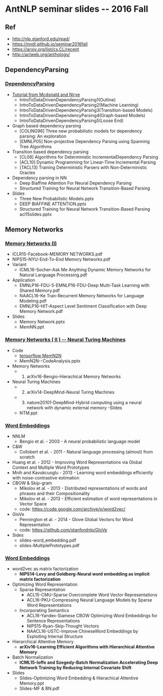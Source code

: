 # AntNLP seminar slides -- 2016 Fall

## Ref
- http://nlp.stanford.edu/read/
- https://nndl.github.io/seminar2016fall
- https://arxiv.org/list/cs.CL/recent
- http://aclweb.org/anthology/

## DependencyParsing

### [DependencyParsing](https://github.com/AntNLP/seminar/tree/master/2016Fall/DependencyParsing)
- [Tutorial from Mcdonald and Nirve](http://www.ryanmcd.com/courses/esslli2007/)
  - IntroToDataDrivenDependencyParsing1(Outline)
  - IntroToDataDrivenDependencyParsing2(Machine Learning)
  - IntroToDataDrivenDependencyParsing3(Transition-based Models)
  - IntroToDataDrivenDependencyParsing4(Graph-based Models)
  - IntroToDataDrivenDependencyParsing5(Loose End)
- Graph based dependency parsing 
  - [COLING96] Three new probabilistic models for dependency parsing: An exploration
  - [EMNLP05] Non-projective Dependency Parsing using Spanning Tree Algorithms
- Transition based dependency parsing
  - [CL08] Algorithms for Deterministic IncrementalDependency Parsing
  - [ACL10] Dynamic Programming for Linear-Time Incremental Parsing
  - [TACL13] Training Deterministic Parsers with Non-Deterministic Oracles
- Dependency parsing in NN
  - Deep Biaffine Attention For Neural Dependency Parsing
  - Structured Training for Neural Network Transition-Based Parsing
- Slides
  - Three New Probabilistic Models.pptx
  - DEEP BIAFFINE ATTENTION.pptx
  - Structured Training for Neural Network Transition-Based Parsing acl15slides.pptx


## Memory Networks

### [Memory Networks (I)](https://github.com/AntNLP/seminar/tree/master/2016Fall/Memory%20Networks%20(I))
- ICLR15-Facebook-MEMORY NETWORKS.pdf
- NIPS15-NYU-End-To-End Memory Networks.pdf
- Variant
  - ICML16-Socher-Ask Me Anything Dynamic Memory Networks for Natural Language Processing.pdf
- Application
  - EMNLP16-FDU-5-EMNLP16-FDU-Deep Multi-Task Learning with Shared Memory.pdf
  - NAACL16-Ke Tran-Recurrent Memory Networks for Language Modeling.pdf
  - EMNLP16-HIT-Aspect Level Sentiment Classification with Deep Memory Network.pdf
- Slides
  - Memory Network.pptx
  - MemNN.ppt

### [Memory Networks ( II ) -- Neural Turing Machines](https://github.com/AntNLP/seminar/tree/master/2016Fall/Memory%20Networks%20(II)%20--%20Neural%20Turing%20Machines)
- Code
  - [tensorflow MemN2N](https://github.com/domluna/memn2n)
  - MemN2N--CodeAnalysis.pptx
- Memory Networks
  - 1. arXiv16-Bengio-Hierachical Memory Networks
- Neural Turing Machines
  - 2. arXiv14-DeepMind-Neural Turing Machines
  - 3. nature20101-DeepMind-Hybrid computing using a neural network with dynamic external memory
-Slides
  - NTM.ppt

### [Word Embeddings](https://github.com/AntNLP/seminar/tree/master/2016Fall/Word%20Embeddings%20(I))
- NNLM
  - Bengio et al. - 2003 - A neural probabilistic language model
- C&W
  - Collobert et al. - 2011 - Natural language processing (almost) from scratch
- Huang et al. - 2012 - Improving Word Representations via Global Context and Multiple Word Prototypes
- Mnih and Kavukcuoglu - 2013 - Learning word embeddings efficiently with noise-contrastive estimation
- CBOW & Skip-gram
  - Mikolov et al. - 2013 - Distributed representations of words and phrases and their Compositionality
  - Mikolov et al. - 2013 - Efficient estimation of word representations in Vector Space
  - code: https://code.google.com/archive/p/word2vec/
- GloVe
  - Pennington et al. - 2014 - Glove Global Vectors for Word Representation
  - code: https://github.com/stanfordnlp/GloVe
- Sides
  - slides-word_embedding.pdf
  - slides-MultiplePrototypes.pdf

### [Word Embeddings](https://github.com/AntNLP/seminar/tree/master/2016Fall/Word%20Embeddings%20(II))
- word2vec as matrix factorization
  - **NIPS14-Levy and Goldberg-Neural word embedding as implicit matrix factorization**
- Optimizing Word Representation
  - Sparse Representation
    - ACL15-CMU-Sparse Overcomplete Word Vector Representations
    - ACL16-PKU-Compressing Neural Language Models by Sparse Word Representations
  - Incorporating Semantics
    - ACL16-Yandex-Siamese CBOW Optimizing Word Embeddings for Sentence Representations
    - NIPS15-Ryan-Skip-Thought Vectors
    - NAACL16-USTC-Improve ChineseWord Embeddings by Exploiting Internal Structure
- Hierarchical Attentive Memory
  - **arXiv16-Learning Efficient Algorithms with Hierarchical Attentive Memory**
- Batch Normalization   
  - **ICML15-Ioffe and Szegedy-Batch Normalization Accelerating Deep Network Training by Reducing Internal Covariate Shift**
- Slides
  - Slides-Optimizing Word Embedding & Hierachical Attentive Memory.ppt
  - Slides-MF & BN.pdf

